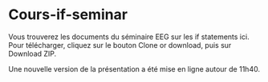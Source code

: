 # Cours-if-seminar
Vous trouverez les documents du séminaire EEG sur les if statements ici. Pour télécharger, cliquez sur le bouton Clone or download, puis sur Download ZIP.

Une nouvelle version de la présentation a été mise en ligne autour de 11h40.

